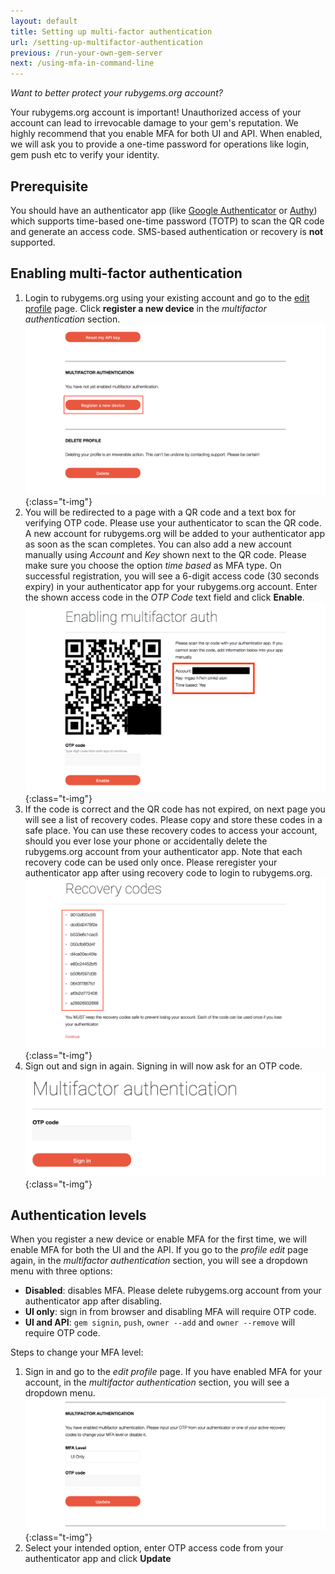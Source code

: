 ```yaml
---
layout: default
title: Setting up multi-factor authentication
url: /setting-up-multifactor-authentication
previous: /run-your-own-gem-server
next: /using-mfa-in-command-line
---
```


<em class="t-gray">Want to better protect your rubygems.org account?</em>

Your rubygems.org account is important! Unauthorized access of your account
can lead to irrevocable damage to your gem's reputation. We highly recommend
that you enable MFA for both UI and API. When enabled, we will ask you to provide a
one-time password for operations like login, gem push etc to verify your
identity.

## Prerequisite

You should have an authenticator app (like [Google Authenticator](https://support.google.com/accounts/answer/1066447) or [Authy](https://authy.com/download/)) which
supports time-based one-time password (TOTP) to scan the QR code and generate
an access code. SMS-based authentication or recovery is **not** supported.

## Enabling multi-factor authentication

1. Login to rubygems.org using your existing account and go to the [edit profile](https://rubygems.org/profile/edit) page.
Click **register a new device** in the _multifactor authentication_ section.
    ![Multifactor authentication section on the profile edit page](/images/enabling_mfa_step1.png){:class="t-img"}
2. You will be redirected to a page with a QR code and a text box for verifying OTP
code. Please use your authenticator to scan the QR code. A new account for rubygems.org will be
added to your authenticator app as soon as the scan completes.
You can also add a new account manually using _Account_ and _Key_ shown next to the QR code.
Please make sure you choose the option _time based_ as MFA type.
On successful registration, you will see a 6-digit access code (30
seconds expiry) in your authenticator app for your rubygems.org account.
Enter the shown access code in the _OTP Code_ text field and click **Enable**.
    ![Registering a new device](/images/enabling_mfa_step2.png){:class="t-img"}
3. If the code is correct and the QR code has not expired, on next page you will see a list of recovery
codes. Please copy and store these codes in a safe place. You can use these recovery
codes to access your account, should you ever lose your phone or accidentally delete the
rubygems.org account from your authenticator app. Note that each recovery code can be used
only once. Please reregister your authenticator app after using recovery code to
login to rubygems.org.
    ![Recovery codes](/images/enabling_mfa_step3.png){:class="t-img"}
4. Sign out and sign in again. Signing in will now ask for an OTP code.
    ![OTP prompt at login page](/images/mfa_login.png){:class="t-img"}

## Authentication levels

When you register a new device or enable MFA for the first time, we will enable
MFA for both the UI and the API. If you go to the _profile edit_ page again, in the _multifactor authentication_ section, you
will see a dropdown menu with three options:

- **Disabled**: disables MFA. Please delete rubygems.org account from your authenticator app after disabling.
- **UI only**: sign in from browser and disabling MFA will require OTP code.
- **UI and API**: `gem signin`, `push`, `owner --add` and `owner --remove` will require OTP code.

Steps to change your MFA level:

1. Sign in and go to the _edit profile_ page. If you have enabled MFA for your account,
in the _multifactor authentication_ section, you will see a dropdown menu.
    ![Multifactor section at profile edit page](/images/changing_mfa_step1.png){:class="t-img"}
2. Select your intended option, enter OTP access code from your authenticator app and click **Update**

